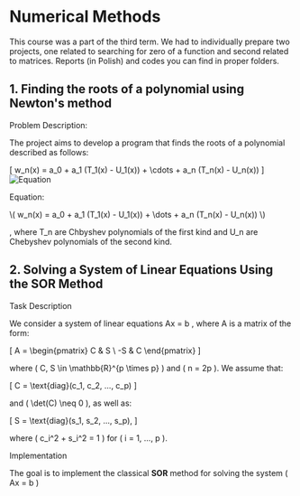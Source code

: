 # Numerical Methods
This course was a part of the third term. We had to individually prepare two projects, one related to searching for zero of a function and second related to matrices. Reports (in Polish) and codes you can find in proper folders.

## 1. Finding the roots of a polynomial using Newton's method

Problem Description:

The project aims to develop a program that finds the roots of a polynomial described as follows:

\[
w_n(x) = a_0 + a_1 (T_1(x) - U_1(x)) + \cdots + a_n (T_n(x) - U_n(x))
\]
![Equation](https://latex.codecogs.com/png.latex?w_n(x)%20=%20a_0%20+%20a_1%20(T_1(x)%20-%20U_1(x))%20+%20\cdots%20+%20a_n%20(T_n(x)%20-%20U_n(x)))

<p>Equation:</p>
<p> \( w_n(x) = a_0 + a_1 (T_1(x) - U_1(x)) + \dots + a_n (T_n(x) - U_n(x)) \) </p>
, where T_n are Chbyshev polynomials of the first kind and U_n are Chebyshev polynomials of the second kind.


## 2. Solving a System of Linear Equations Using the SOR Method

Task Description

We consider a system of linear equations  Ax = b , where  A  is a matrix of the form:

\[
A =
\begin{pmatrix}
C & S \\
-S & C
\end{pmatrix}
\]

where \( C, S \in \mathbb{R}^{p \times p} \) and \( n = 2p \). We assume that:

\[
C = \text{diag}(c_1, c_2, ..., c_p)
\]

and \( \det(C) \neq 0 \), as well as:

\[
S = \text{diag}(s_1, s_2, ..., s_p),
\]

where \( c_i^2 + s_i^2 = 1 \) for \( i = 1, ..., p \).

Implementation

The goal is to implement the classical **SOR** method for solving the system \( Ax = b \) 


